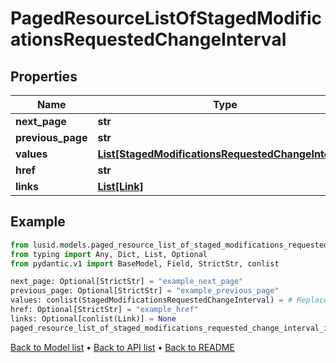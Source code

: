 # PagedResourceListOfStagedModificationsRequestedChangeInterval

## Properties
Name | Type | Description | Notes
------------ | ------------- | ------------- | -------------
**next_page** | **str** |  | [optional] 
**previous_page** | **str** |  | [optional] 
**values** | [**List[StagedModificationsRequestedChangeInterval]**](StagedModificationsRequestedChangeInterval.md) |  | 
**href** | **str** |  | [optional] 
**links** | [**List[Link]**](Link.md) |  | [optional] 
## Example

```python
from lusid.models.paged_resource_list_of_staged_modifications_requested_change_interval import PagedResourceListOfStagedModificationsRequestedChangeInterval
from typing import Any, Dict, List, Optional
from pydantic.v1 import BaseModel, Field, StrictStr, conlist

next_page: Optional[StrictStr] = "example_next_page"
previous_page: Optional[StrictStr] = "example_previous_page"
values: conlist(StagedModificationsRequestedChangeInterval) = # Replace with your value
href: Optional[StrictStr] = "example_href"
links: Optional[conlist(Link)] = None
paged_resource_list_of_staged_modifications_requested_change_interval_instance = PagedResourceListOfStagedModificationsRequestedChangeInterval(next_page=next_page, previous_page=previous_page, values=values, href=href, links=links)

```

[Back to Model list](../README.md#documentation-for-models) &#8226; [Back to API list](../README.md#documentation-for-api-endpoints) &#8226; [Back to README](../README.md)

